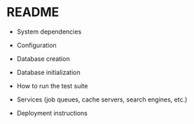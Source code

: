 # README



* System dependencies

* Configuration

* Database creation

* Database initialization

* How to run the test suite

* Services (job queues, cache servers, search engines, etc.)

* Deployment instructions
